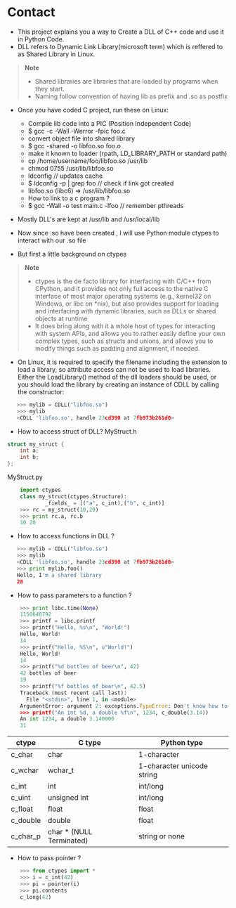 # Contact
- This project explains you a way to Create a DLL of C++ code and use it in Python Code. 
- DLL refers to Dynamic Link Library(microsoft term) which is reffered to as Shared Library in Linux.
> **Note**
> - Shared libraries are libraries that are loaded by programs when they start.
> - Naming follow convention of having lib as prefix and .so as postfix
- Once you have coded C project, run these on Linux:
	- Compile lib code into a PIC (Position Independent Code)
	- $ gcc -c -Wall -Werror -fpic foo.c
	- convert object file into shared library
	- $ gcc -shared -o libfoo.so foo.o
	- make it known to loader (rpath, LD_LIBRARY_PATH or standard path)
	- cp /home/username/foo/libfoo.so /usr/lib
	- chmod 0755 /usr/lib/libfoo.so
	- ldconfig                    // updates cache
	- $ ldconfig -p | grep foo    // check if link got created
	- libfoo.so (libc6) => /usr/lib/libfoo.so
	- How to link to a c program ?
	- $ gcc -Wall -o test main.c -lfoo    // remember pthreads

- Mostly DLL's are kept at /usr/lib and /usr/local/lib 
- Now since .so have been created , I will use Python module ctypes to interact with our .so file
- But first a little background on ctypes
> **Note**
> - ctypes is the de facto library for interfacing with C/C++ from CPython, and it provides not only full access to the native C interface of most major operating systems (e.g., kernel32 on Windows, or libc on *nix), but also provides support for loading and interfacing with dynamic libraries, such as DLLs or shared objects at runtime
> - It does bring along with it a whole host of types for interacting with system APIs, and allows you to rather easily define your own complex types, such as structs and unions, and allows you to modify things such as padding and alignment, if needed.

- On Linux, it is required to specify the filename including the extension to load a library, so attribute access can not be used to load libraries. Either the LoadLibrary() method of the dll loaders should be used, or you should load the library by creating an instance of CDLL by calling the constructor:
```python
   >>> mylib = CDLL("libfoo.so")
   >>> mylib
   <CDLL 'libfoo.so', handle 23cd390 at 7fb973b261d0>
```
- How to access struct of DLL?
MyStruct.h
```c
struct my_struct {
    int a;
    int b;
};
```
MyStruct.py
```python
	import ctypes
	class my_struct(ctypes.Structure):
    	    _fields_ = [("a", c_int),("b", c_int)]
	>>> rc = my_struct(10,20)
	>>> print rc.a, rc.b
	10 20
```
- How to access functions in DLL ?
```python
   >>> mylib = CDLL("libfoo.so")       
   >>> mylib
   <CDLL 'libfoo.so', handle 23cd390 at 7fb973b261d0>
   >>> print mylib.foo()
   Hello, I'm a shared library
   28

```
- How to pass parameters to a function ?
```python
	>>> print libc.time(None)  
	1150640792
	>>> printf = libc.printf
	>>> printf("Hello, %s\n", "World!")
	Hello, World!
	14
	>>> printf("Hello, %S\n", u"World!")
	Hello, World!
	14
	>>> printf("%d bottles of beer\n", 42)
	42 bottles of beer
	19
	>>> printf("%f bottles of beer\n", 42.5)
	Traceback (most recent call last):
  	  File "<stdin>", line 1, in <module>
	ArgumentError: argument 2: exceptions.TypeError: Don't know how to convert parameter 2
	>>> printf("An int %d, a double %f\n", 1234, c_double(3.14))
	An int 1234, a double 3.140000
	31
```
| ctype    | C type                   | Python type                |
|----------|--------------------------|----------------------------|
| c_char   | char                     | 1-character                |
| c_wchar  | wchar_t                  | 1-character unicode string |
| c_int    | int                      | int/long                   |
| c_uint   | unsigned int             | int/long                   |
| c_float  | float                    | float                      |
| c_double | double                   | float                      |
| c_char_p | char * (NULL Terminated) | string or none             |
- How to pass pointer ?
```python
	>>> from ctypes import *
	>>> i = c_int(42)
	>>> pi = pointer(i)
	>>> pi.contents
	c_long(42)
```

